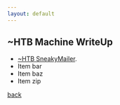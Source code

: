 ```yaml
---
layout: default
---
```


## ~HTB Machine WriteUp

*   [~HTB SneakyMailer](./sneaky.html).
*   Item bar
*   Item baz
*   Item zip

[back](./../../home/)
